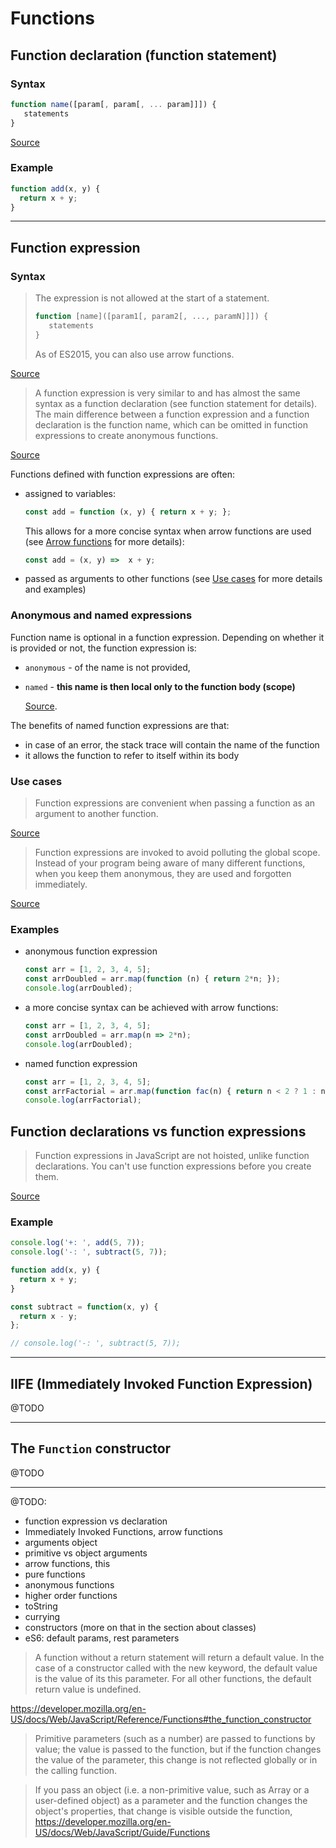 # Functions
## Function declaration (function statement)
### Syntax
```javascript
function name([param[, param[, ... param]]]) {
   statements
}
```
[Source](https://developer.mozilla.org/en-US/docs/Web/JavaScript/Reference/Statements/function)
### Example
```javascript
function add(x, y) {
  return x + y;
}
```
---
## Function expression
### Syntax
> The expression is not allowed at the start of a statement.
> ```javascript
> function [name]([param1[, param2[, ..., paramN]]]) {
>    statements
> }
> ```
> As of ES2015, you can also use arrow functions.

[Source](https://developer.mozilla.org/en-US/docs/Web/JavaScript/Reference/Operators/function)

> A function expression is very similar to and has almost the same syntax as a function declaration (see function statement for details). The main difference between a function expression and a function declaration is the function name, which can be omitted in function expressions to create anonymous functions.

[Source](https://developer.mozilla.org/en-US/docs/Web/JavaScript/Reference/Operators/function)

Functions defined with function expressions are often:
- assigned to variables:
  ```javascript
  const add = function (x, y) { return x + y; };
  ```
  This allows for a more concise syntax when arrow functions are used (see [Arrow functions](#arrow-functions) for more details):
  ```javascript
  const add = (x, y) =>  x + y;
  ```
- passed as arguments to other functions (see [Use cases](####use-cases) for more details and examples) 

### Anonymous and named expressions
Function name is optional in a function expression. Depending on whether it is provided or not, the function expression is:
- `anonymous` - of the name is not provided,
- `named` - **this name is then local only to the function body (scope)**

  [Source](https://developer.mozilla.org/en-US/docs/Web/JavaScript/Reference/Operators/function).

The benefits of named function expressions are that:
- in case of an error, the stack trace will contain the name of the function
- it allows the function to refer to itself within its body

### Use cases
> Function expressions are convenient when passing a function as an argument to another function.

[Source](https://developer.mozilla.org/en-US/docs/Web/JavaScript/Guide/Functions)

> Function expressions are invoked to avoid polluting the global scope. Instead of your program being aware of many different functions, when you keep them anonymous, they are used and forgotten immediately.

[Source](https://www.freecodecamp.org/news/when-to-use-a-function-declarations-vs-a-function-expression-70f15152a0a0)

### Examples
- anonymous function expression
  ```javascript
  const arr = [1, 2, 3, 4, 5];
  const arrDoubled = arr.map(function (n) { return 2*n; });
  console.log(arrDoubled);
  ```
- a more concise syntax can be achieved with arrow functions: 
  ```javascript
  const arr = [1, 2, 3, 4, 5];
  const arrDoubled = arr.map(n => 2*n);
  console.log(arrDoubled);
  ```

- named function expression
  ```javascript
  const arr = [1, 2, 3, 4, 5];
  const arrFactorial = arr.map(function fac(n) { return n < 2 ? 1 : n * fac(n - 1); });
  console.log(arrFactorial);
  ```

## Function declarations vs function expressions

> Function expressions in JavaScript are not hoisted, unlike function declarations. You can't use function expressions before you create them.

[Source](https://developer.mozilla.org/en-US/docs/web/JavaScript/Reference/Operators/function)

### Example
```javascript
console.log('+: ', add(5, 7));
console.log('-: ', subtract(5, 7));

function add(x, y) {
  return x + y;
}

const subtract = function(x, y) {
  return x - y;
};

// console.log('-: ', subtract(5, 7));
```

---
## IIFE (Immediately Invoked Function Expression)
@TODO

---
## The `Function` constructor
@TODO

---
@TODO:
- function expression vs declaration
- Immediately Invoked Functions, arrow functions
- arguments object
- primitive vs object arguments
- arrow functions, this
- pure functions
- anonymous functions
- higher order functions
- toString
- currying
- constructors (more on that in the section about classes)
- eS6: default params, rest parameters

> A function without a return statement will return a default value. In the case of a constructor called with the new keyword, the default value is the value of its this parameter. For all other functions, the default return value is undefined.

https://developer.mozilla.org/en-US/docs/Web/JavaScript/Reference/Functions#the_function_constructor

> Primitive parameters (such as a number) are passed to functions by value; the value is passed to the function, but if the function changes the value of the parameter, this change is not reflected globally or in the calling function.

> If you pass an object (i.e. a non-primitive value, such as Array or a user-defined object) as a parameter and the function changes the object's properties, that change is visible outside the function,
https://developer.mozilla.org/en-US/docs/Web/JavaScript/Guide/Functions


